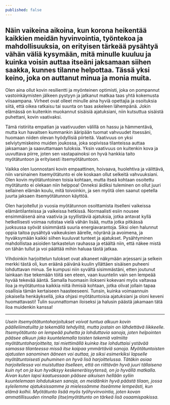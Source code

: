 ```yaml
---
published: false
---
```

## Näin vaikeina aikoina, kun korona heikentää kaikkien meidän hyvinvointia, työntekoa ja mahdollisuuksia, on erityisen tärkeää pysähtyä vähän väliä kysymään, mitä minulle kuuluu ja kuinka voisin auttaa itseäni jaksamaan siihen saakka, kunnes tilanne helpottaa. Tässä yksi keino, joka on auttanut minua ja monia muita.

Olen aina ollut kovin resilientti ja myönteinen optimisti, joka on pompannut vastoinkäymisten jälkeen pystyyn ja jatkanut matkaa taas yhtä kokemusta viisaampana. Virheet ovat olleet minulle aina hyviä opettajia ja osoituksia siitä, että oikea ratkaisu tai suunta on taas askeleen lähempänä. Jokin elämässä on kuitenkin muokannut sisäisiä ajatuksiani, niin kutsuttua sisäistä puhettani, kovin vaativaksi.

Tämä ristiriita empatian ja vaativuuden välillä on hassu ja hämmentävä, mutta kun havaitsen kummankin ääripään tuomat vahvuudet itsessäni, huomaan niiden olevan hyödyllisiä piirteitä. Vaativuus on yksi selviytymiskeino muiden joukossa, joka sopivissa tilanteissa auttaa jaksamaan ja saavuttamaan tuloksia. Yksin vaativuus on kuitenkin kova ja uuvuttava piirre, joten sen vastapainoksi on hyvä hankkia taito myötätuntoon ja erityisesti itsemyötätuntoon.

Vaikka olen luonnostani kovin empaattinen, hoivaava, huolehtiva ja välittävä, niin varsinainen itsemyötätunto ei ole koskaan ollut selkeitä vahvuuksiani. Olen kovin myötätuntoinen toisia kohtaan, mutta itseä kohtaan osoitettu myötätunto ei olekaan niin helppoa! Onneksi äidiksi tuleminen on ollut juuri sellainen elämän koulu, mitä toivoinkin, ja sen myötä olen saanut opetella juurta jaksaen itsemyötätunnon käyttöä. 

Olen harjoitellut jo vuosia myötätunnon osoittamista itselleni vaikeissa elämäntilanteissa ja vaikeissa hetkissä. Normaalisti esiin nousee ensimmäisenä aina vaativia ja syyllistäviä ajatuksia, jotka antavat kyllä hetkellisesti voimaa rutistaa vielä vähän lisää, mutta jotka pitkässä juoksussa syövät sisimmästä suuria energiavarantoja. Siksi olen halunnut oppia taitoa pysähtyä vaikeuksien äärelle, nöyränä ja avoimena, ja hyväksymään kaikki siihen kuuluvat tunteet ja ajatukset. Pysähtyminen mahdollistaa asioiden tarkastelun rauhassa ja etäältä niin, että näkee mistä on tähän tullut ja voi päättää mihin haluaa tästä jatkaa.

Vihdoinkin harjoittelun tulokset ovat alkaneet näkymään arjessani ja selkein merkki tästä oli, kun eräänä päivänä kuulin yllättäen sisäisen puheeni lohduttavan minua. Se kumpusi niin syvältä sisimmästäni, etten joutunut lainkaan itse tekemään töitä sen eteen, vaan kuuntelin vain sen lempeää hyvää tekevää ääntä. Samalla huomasin ilokseni kokevani myös valtavaa iloa ja myötätuntoa kaikkia niitä ihmisiä kohtaan, jotka olivat jollain tapaa osallisia tämän kertaiseen haasteeseeni. Tunsin, kuinka voimaannuin jokaisella henkäyksellä, joka ohjasi myötätuntoisia ajatuksiani ja oloni keveni huomattavasti! Tulin suunnattoman iloiseksi ja halusin päästä jakamaan tätä iloa muidenkin kanssa!

___

_Usein itsemyötätuntoharjoitukset voivat tuntua alkuun kovin päälleliimatuilta ja tekemällä tehdyiltä, mutta jostain on lähdettävä liikkeelle. Itsemyötätunto on lempeää puhetta ja lohduttavia sanoja, joten helpointen pääsee alkuun joko kuuntelemalla toisten tekemiä valmiita myötätuntoharjoitteita, tai miettimällä kuinka itse lohduttaisi ystävää samassa tilanteessa missä itse kaipaa ymmärtäviä sanoja. Myötätuntoisten ajatusten sanominen ääneen voi auttaa, ja siksi esimerkiksi lapselle myötätuntoisesti puhuminen on hyvä lisä harjoittelussa. Tätäkin asiaa harjoitellessa voi muistuttaa itselleen, että on riittävän hyvä juuri tällaisena kuin nyt on ja kun hyväksyy keskeneräisyytensä, on jo hyvällä matkalla. Aivan kuten lapsi kaatuessaan pääsee aikuisen hellään syliin kuuntelemaan lohdutuksen sanoja, on meidänkin hyvä päästä tilaan, jossa syleilemme ajatuksissamme ja mielessämme itseämme lempeästi, kun elämä kolhii. Myötätunto lisää myös työhyvinvointia, joten kovan ammatillisuuden rinnalla (itse)myötätunto on tärkeä lisä osaamispakissa._
